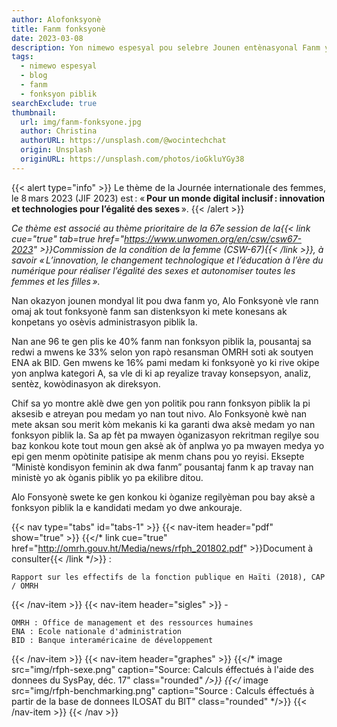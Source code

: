 ```yaml
---
author: Alofonksyonè
title: Fanm fonksyonè
date: 2023-03-08
description: Yon nimewo espesyal pou selebre Jounen entènasyonal Fanm yo.
tags:
  - nimewo espesyal
  - blog
  - fanm
  - fonksyon piblik
searchExclude: true
thumbnail:
  url: img/fanm-fonksyone.jpg
  author: Christina
  authorURL: https://unsplash.com/@wocintechchat
  origin: Unsplash
  originURL: https://unsplash.com/photos/ioGkluYGy38
---
```


{{< alert type="info" >}}
Le thème de la Journée internationale des femmes, le 8 mars 2023 (JIF 2023) est : « **Pour un monde digital inclusif : innovation et technologies pour l’égalité des sexes** ». 
{{< /alert >}}

*Ce thème est associé au thème prioritaire de la 67e session de la{{< link cue="true" tab=true href="https://www.unwomen.org/en/csw/csw67-2023" >}}Commission de la condition de la femme (CSW-67){{< /link >}}, à savoir « L’innovation, le changement technologique et l’éducation à l’ère du numérique pour réaliser l’égalité des sexes et autonomiser toutes les femmes et les filles ».*

Nan okazyon jounen mondyal lit pou dwa fanm yo, Alo Fonksyonè vle rann omaj ak tout fonksyonè fanm san distenksyon ki mete konesans ak konpetans yo osèvis administrasyon piblik la.

Nan ane 96 te gen plis ke 40% fanm nan fonksyon piblik la, pousantaj sa redwi a mwens ke 33% selon yon rapò resansman OMRH soti ak soutyen ENA ak BID.
Gen mwens ke 16% pami medam ki fonksyonè yo ki rive okipe yon anplwa kategori A, sa vle di ki ap reyalize travay konsepsyon, analiz, sentèz, kowòdinasyon ak direksyon.

Chif sa yo montre aklè dwe gen yon politik pou rann fonksyon piblik la pi aksesib e atreyan pou medam yo nan tout nivo. Alo Fonksyonè kwè nan mete aksan sou merit kòm mekanis ki ka garanti dwa aksè medam yo nan fonksyon piblik la. Sa ap fèt pa mwayen òganizasyon rekritman regilye sou baz konkou kote tout moun gen aksè ak òf anplwa yo pa mwayen medya yo epi gen menm opòtinite patisipe ak menm chans pou yo reyisi. Eksepte “Ministè kondisyon feminin ak dwa fanm” pousantaj fanm k ap travay nan ministè yo ak òganis piblik yo pa ekilibre ditou.

Alo Fonsyonè swete ke gen konkou ki òganize regilyèman pou bay aksè a fonksyon piblik la e kandidati medam yo dwe ankouraje.

{{< nav type="tabs" id="tabs-1" >}}
  {{< nav-item header="pdf" show="true" >}}
    {{</* link cue="true" href="http://omrh.gouv.ht/Media/news/rfph_201802.pdf" >}}Document à consulter{{< /link */>}} : 
    
    Rapport sur les effectifs de la fonction publique en Haïti (2018), CAP / OMRH
  {{< /nav-item >}}
  {{< nav-item header="sigles" >}}
    -

    OMRH : Office de management et des ressources humaines
    ENA : Ecole nationale d'administration
    BID : Banque interaméricaine de développement
  {{< /nav-item >}}
  {{< nav-item header="graphes" >}}
    {{</* image src="img/rfph-sexe.png" caption="Source: Calculs éffectués à l'aide des donnees du SysPay, déc. 17" class="rounded" */>}}
    {{</* image src="img/rfph-benchmarking.png" caption="Source : Calculs éffectués à partir de la base de donnees ILOSAT du BIT" class="rounded" */>}}
  {{< /nav-item >}}
{{< /nav >}}